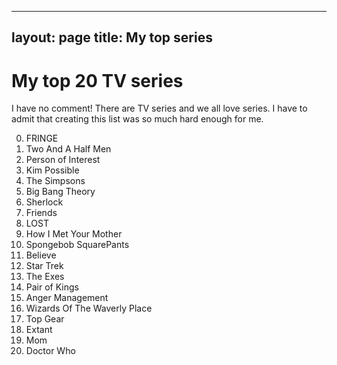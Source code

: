 
---
layout: page
title: My top series
---


# My top 20 TV series
I have no comment! There are TV series and we all love series. I have to admit that creating this list was so much hard enough for me.

0. FRINGE
0. Two And A Half Men
0. Person of Interest
0. Kim Possible
0. The Simpsons 
0. Big Bang Theory
0. Sherlock
0. Friends
0. LOST
0. How I Met Your Mother
0. Spongebob SquarePants
0. Believe
0. Star Trek
0. The Exes
0. Pair of Kings
0. Anger Management
0. Wizards Of The Waverly Place
0. Top Gear
0. Extant
0. Mom
0. Doctor Who
